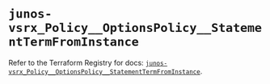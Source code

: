 # `junos-vsrx_Policy__OptionsPolicy__StatementTermFromInstance`

Refer to the Terraform Registry for docs: [`junos-vsrx_Policy__OptionsPolicy__StatementTermFromInstance`](https://registry.terraform.io/providers/juniper/junos-vsrx/20.32.106/docs/resources/policy__options_policy__statement_term_from_instance).
